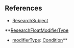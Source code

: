 ## References
  * [ResearchSubject](EntrenchmentResearchSubject.md)

**[ResearchFloatModifierType](EntrenchmentResearchFloatModifierType.md)
  * [modifierType](EntrenchmentmodifierTypeFloat.md): [Condition](Condition.md)**
